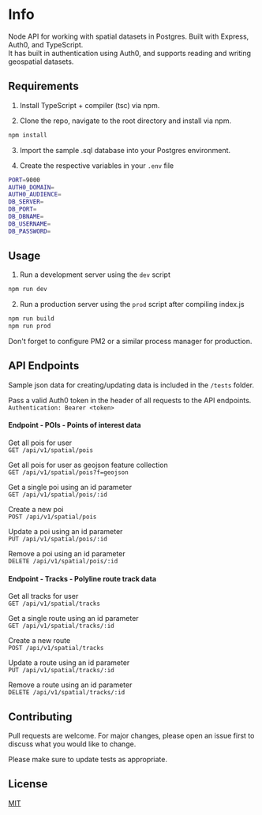 # Info

Node API for working with spatial datasets in Postgres. Built with Express, Auth0, and TypeScript.  
It has built in authentication using Auth0, and supports reading and writing geospatial datasets.  

## Requirements

1. Install TypeScript + compiler (tsc) via npm.

2. Clone the repo, navigate to the root directory and install via npm.

```bash
npm install
```

3. Import the sample .sql database into your Postgres environment. 

4. Create the respective variables in your `.env` file
```bash
PORT=9000
AUTH0_DOMAIN=
AUTH0_AUDIENCE=
DB_SERVER=
DB_PORT=
DB_DBNAME=
DB_USERNAME=
DB_PASSWORD=
```

## Usage

1. Run a development server using the `dev` script
```bash
npm run dev
```

2. Run a production server using the `prod` script after compiling index.js
```bash
npm run build
npm run prod
```

Don't forget to configure PM2 or a similar process manager for production.

## API Endpoints

Sample json data for creating/updating data is included in the `/tests` folder.

Pass a valid Auth0 token in the header of all requests to the API endpoints.  
`Authentication: Bearer <token>`

#### Endpoint - POIs - Points of interest data

Get all pois for user  
`GET /api/v1/spatial/pois`

Get all pois for user as geojson feature collection  
`GET /api/v1/spatial/pois?f=geojson`

Get a single poi using an id parameter  
`GET /api/v1/spatial/pois/:id`

Create a new poi  
`POST /api/v1/spatial/pois`

Update a poi using an id parameter  
`PUT /api/v1/spatial/pois/:id`

Remove a poi using an id parameter  
`DELETE /api/v1/spatial/pois/:id`

#### Endpoint - Tracks - Polyline route track data

Get all tracks for user  
`GET /api/v1/spatial/tracks`

Get a single route using an id parameter  
`GET /api/v1/spatial/tracks/:id`

Create a new route  
`POST /api/v1/spatial/tracks`

Update a route using an id parameter  
`PUT /api/v1/spatial/tracks/:id`

Remove a route using an id parameter  
`DELETE /api/v1/spatial/tracks/:id`

## Contributing

Pull requests are welcome. For major changes, please open an issue first to discuss what you would like to change.

Please make sure to update tests as appropriate.

## License

[MIT](https://choosealicense.com/licenses/mit/)
